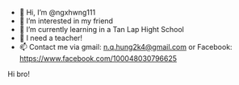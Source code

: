 - 👋 Hi, I’m @ngxhwng111
- 👀 I’m interested in  my friend
- 🌱 I’m currently learning  in a Tan Lap Hight School
- 💞️ I need a teacher!
- 📫  Contact me via gmail: n.q.hung2k4@gmail.com or Facebook: https://www.facebook.com/100048030796625

<!---
ngxhwng111/ngxhwng111 is a ✨ special ✨ repository because its `README.md` (this file) appears on your GitHub profile.
You can click the Preview link to take a look at your changes.
--->
Hi  bro! 
